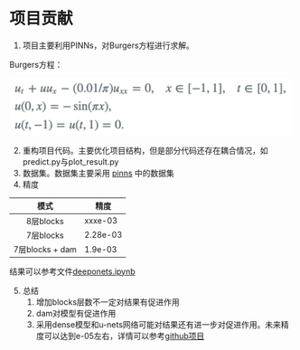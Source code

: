 # 项目贡献

1. 项目主要利用PINNs，对Burgers方程进行求解。

Burgers方程：

![](md_file/bugers_equation.png)

2. 重构项目代码。主要优化项目结构，但是部分代码还存在耦合情况，如predict.py与plot_result.py
3. 数据集。数据集主要采用 [pinns](https://github.com/maziarraissi/PINNs.git) 中的数据集
4. 精度

|       模式       | 精度       |
|:--------------:|----------|
|    8层blocks    | xxxe-03  |
|    7层blocks    | 2.28e-03 |
| 7层blocks + dam | 1.9e-03  |

结果可以参考文件[deeponets.ipynb](result/deeponets.ipynb)

5. 总结
   1. 增加blocks层数不一定对结果有促进作用
   2. dam对模型有促进作用
   3. 采用dense模型和u-nets网络可能对结果还有进一步对促进作用。未来精度可以达到e-05左右，详情可以参考[github项目](https://github.com/okada39/pinn_burgers.git)
   